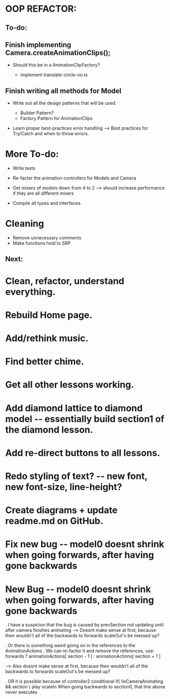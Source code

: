 
# OOP REFACTOR:
## To-do:

## Finish implementing Camera.createAnimationClips();
- Should this be in a AnimationClipFactory?

  - implement translate-circle-oo.ts

## Finish writing all methods for Model

- Write out all the design patterns that will be used.
  - Builder Pattern?
  - Factory Pattern for AnimationClips




- Learn proper best-practices error handling --> Best practices for Try/Catch and when to throw errors.

















# More To-do:
- Write tests

- Re-factor the animation controllers for Models and Camera
- Get mixers of models down from 4 to 2 --> should increase performance if they are all different mixers
- Compile all types and interfaces.




# Cleaning 
- Remove unnecessary comments
- Make functions hold to SRP







 

## Next:
  # Clean, refactor, understand everything.
  # Rebuild Home page.
  
  # Add/rethink music.
  # Find better chime.
  # Get all other lessons working.
  # Add diamond lattice to diamond model -- essentially build section1 of the diamond lesson.
  # Add re-direct buttons to all lessons.
  # Redo styling of text? -- new font, new font-size, line-height?
  # Create diagrams + update readme.md on GitHub.
  # Fix new bug -- model0 doesnt shrink when going forwards, after having gone backwards





































# New Bug -- model0 doesnt shrink when going forwards, after having gone backwards

  . I have a suspicion that the bug is caused by prevSection not updating until after camera finishes animating
  --> Doesnt make sense at first, because then wouldn't all of the backwards to forwards scaleOut's be messed up?

  . Or there is something weird going on in the references to the AnimationActions
    . We can re-factor it and remove the references, 
      use: forwards ? animationActions[ section - 1 ] : animationActions[ section + 1 ]

  --> Also doesnt make sense at first, because then wouldn't all of the backwards to forwards scaleOut's be messed up?

  . OR it is possible because of controller2 conditional if( !isCameraAnimating && section ) play scaleIn
    When going backwards to section0, that line above never executes




